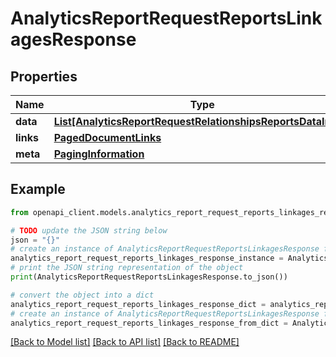 # AnalyticsReportRequestReportsLinkagesResponse


## Properties

Name | Type | Description | Notes
------------ | ------------- | ------------- | -------------
**data** | [**List[AnalyticsReportRequestRelationshipsReportsDataInner]**](AnalyticsReportRequestRelationshipsReportsDataInner.md) |  | 
**links** | [**PagedDocumentLinks**](PagedDocumentLinks.md) |  | 
**meta** | [**PagingInformation**](PagingInformation.md) |  | [optional] 

## Example

```python
from openapi_client.models.analytics_report_request_reports_linkages_response import AnalyticsReportRequestReportsLinkagesResponse

# TODO update the JSON string below
json = "{}"
# create an instance of AnalyticsReportRequestReportsLinkagesResponse from a JSON string
analytics_report_request_reports_linkages_response_instance = AnalyticsReportRequestReportsLinkagesResponse.from_json(json)
# print the JSON string representation of the object
print(AnalyticsReportRequestReportsLinkagesResponse.to_json())

# convert the object into a dict
analytics_report_request_reports_linkages_response_dict = analytics_report_request_reports_linkages_response_instance.to_dict()
# create an instance of AnalyticsReportRequestReportsLinkagesResponse from a dict
analytics_report_request_reports_linkages_response_from_dict = AnalyticsReportRequestReportsLinkagesResponse.from_dict(analytics_report_request_reports_linkages_response_dict)
```
[[Back to Model list]](../README.md#documentation-for-models) [[Back to API list]](../README.md#documentation-for-api-endpoints) [[Back to README]](../README.md)


